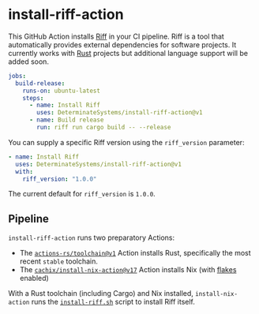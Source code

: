 # install-riff-action

This GitHub Action installs [Riff] in your CI pipeline. Riff is a tool that
automatically provides external dependencies for software projects. It currently
works with [Rust] projects but additional language support will be added soon.

```yaml
jobs:
  build-release:
    runs-on: ubuntu-latest
    steps:
      - name: Install Riff
        uses: DeterminateSystems/install-riff-action@v1
      - name: Build release
        run: riff run cargo build -- --release
```

You can supply a specific Riff version using the `riff_version` parameter:

```yaml
- name: Install Riff
  uses: DeterminateSystems/install-riff-action@v1
  with:
    riff_version: "1.0.0"
```

The current default for `riff_version` is `1.0.0`.

## Pipeline

`install-riff-action` runs two preparatory Actions:

- The [`actions-rs/toolchain@v1`][toolchain] Action installs Rust, specifically
  the most recent `stable` toolchain.
- The [`cachix/install-nix-action@v17`][install-nix] Action installs Nix (with
  [flakes] enabled)

With a Rust toolchain (including Cargo) and Nix installed, `install-nix-action`
runs the [`install-riff.sh`](./install-riff.sh) script to install Riff itself.

[flakes]: https://nixos.wiki/wiki/Flakes
[riff]: https://github.com/DeterminateSystems/riff
[rust]: https://rust-lang.org
[toolchain]: https://github.com/actions-rs/toolchain
[install-nix]: https://github.com/cachix/install-nix-action
